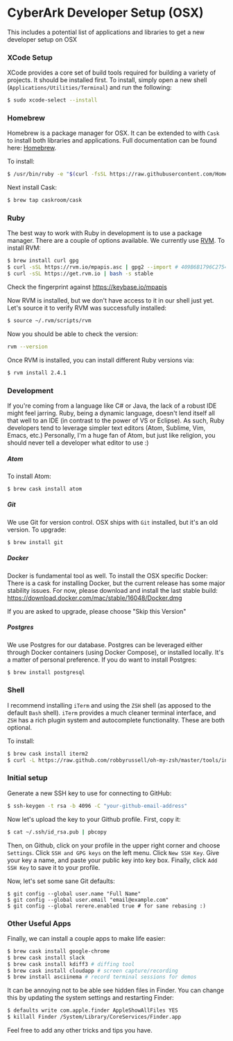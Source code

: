 # CyberArk Developer Setup (OSX)

This includes a potential list of applications and libraries to get a new developer setup on OSX

### XCode Setup
XCode provides a core set of build tools required for building a variety of projects.  It should be installed first.  To install, simply open a new shell (`Applications/Utilities/Terminal`) and run the following:

```bash
$ sudo xcode-select --install
```

### Homebrew
Homebrew is a package manager for OSX. It can be extended to with `Cask` to install both libraries and applications. Full documentation can be found here: [Homebrew](https://brew.sh/).

To install:

```bash
$ /usr/bin/ruby -e "$(curl -fsSL https://raw.githubusercontent.com/Homebrew/install/master/install)"
```

Next install Cask:

```bash
$ brew tap caskroom/cask
```

### Ruby
The best way to work with Ruby in development is to use a package manager.  There are a couple of options available.  We currently use [RVM](https://rvm.io/). To install RVM:

```bash
$ brew install curl gpg
$ curl -sSL https://rvm.io/mpapis.asc | gpg2 --import # 409B6B1796C275462A1703113804BB82D39DC0E3
$ curl -sSL https://get.rvm.io | bash -s stable
```

Check the fingerprint against https://keybase.io/mpapis

Now RVM is installed, but we don't have access to it in our shell just yet.  Let's source it to verify RVM was successfully installed:
```bash
$ source ~/.rvm/scripts/rvm
```

Now you should be able to check the version:
```bash
rvm --version
```

Once RVM is installed, you can install different Ruby versions via:

```bash
$ rvm install 2.4.1
```

### Development
If you're coming from a language like C# or Java, the lack of a robust IDE might feel jarring.  Ruby, being a dynamic language, doesn't lend itself all that well to an IDE (in contrast to the power of VS or Eclipse). As such, Ruby developers tend to leverage simpler text editors (Atom, Sublime, Vim, Emacs, etc.)  Personally, I'm a huge fan of Atom, but just like religion, you should never tell a developer what editor to use :)

##### Atom
To install Atom:
```bash
$ brew cask install atom
```

##### Git
We use Git for version control.  OSX ships with `Git` installed, but it's an old version. To upgrade:
```bash
$ brew install git
```

##### Docker
Docker is fundamental tool as well. To install the OSX specific Docker:
There is a cask for installing Docker, but the current release has some major stability issues.  For now, please download and install the last stable build: https://download.docker.com/mac/stable/16048/Docker.dmg
<!-- ```bash
$ # !!! CURRENTLY A BAD BUILD!!!! brew cask install docker
``` -->
If you are asked to upgrade, please choose "Skip this Version"


##### Postgres
We use Postgres for our database. Postgres can be leveraged either through Docker containers (using Docker Compose), or installed locally. It's a matter of personal preference.  If you do want to install Postgres:

```bash
$ brew install postgresql
```

### Shell
I recommend installing `iTerm` and using the `ZSH` shell (as apposed to the default `Bash` shell). `iTerm` provides a much cleaner terminal interface, and `ZSH` has a rich plugin system and autocomplete functionality. These are both optional.

To install:

```bash
$ brew cask install iterm2
$ curl -L https://raw.github.com/robbyrussell/oh-my-zsh/master/tools/install.sh | sh
```

### Initial setup
Generate a new SSH key to use for connecting to GitHub:
```bash
$ ssh-keygen -t rsa -b 4096 -C "your-github-email-address"
```
Now let's upload the key to your Github profile. First, copy it:
```bash
$ cat ~/.ssh/id_rsa.pub | pbcopy
```
Then, on Github, click on your profile in the upper right corner and choose `Settings`.  Click `SSH and GPG keys` on the left menu. Click `New SSH Key`.  Give your key a name, and paste your public key into key box. Finally, click `Add SSH Key` to save it to your profile.

Now, let's set some sane Git defaults:

```
$ git config --global user.name "Full Name"
$ git config --global user.email "email@example.com"
$ git config --global rerere.enabled true # for sane rebasing :)
```

### Other Useful Apps
Finally, we can install a couple apps to make life easier:
```bash
$ brew cask install google-chrome
$ brew cask install slack
$ brew cask install kdiff3 # diffing tool
$ brew cask install cloudapp # screen capture/recording
$ brew install asciinema # record terminal sessions for demos
```

It can be annoying not to be able see hidden files in Finder. You can change this by updating the system settings and restarting Finder:

```bash
$ defaults write com.apple.finder AppleShowAllFiles YES
$ killall Finder /System/Library/CoreServices/Finder.app
```

Feel free to add any other tricks and tips you have.
